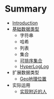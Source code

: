 # Summary

* [Introduction](README.md)
* [基础数据类型](./docs/数据类型/README.md)
    * 字符串
    * 哈希
    * 列表
    * 集合
    * [可排序集合](./docs/数据类型/可排序集合.md)
    * [HyperLogLog](./docs/数据类型/HyperLogLog.md)
* 扩展数据类型
    * [Geo地理位置](./docs/扩展数据类型/Geo地理位置.md)
* 实际运用
    * [实现附近的人](./docs/实际运用/实现附近的人.md)

